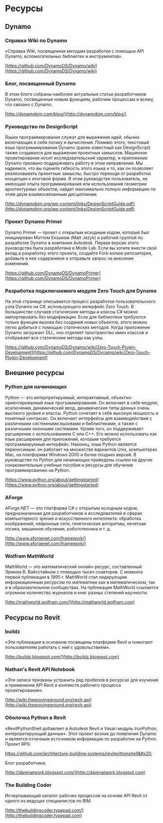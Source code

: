 # Ресурсы

## **Dynamo**

### **Справка Wiki по Dynamo**

«Справка Wiki, посвященная методам разработки с помощью API Dynamo, вспомогательных библиотек и инструментов».

[https://github.com/DynamoDS/Dynamo/wiki](https://github.com/DynamoDS/Dynamo/wiki)

### **Блог, посвященный Dynamo**

В этом блоге собраны наиболее актуальные статьи разработчиков Dynamo, посвященные новым функциям, рабочим процессам и всему, что связано с Dynamo.

[http://dynamobim.com/blog/](http://dynamobim.com/blog/)

### **Руководство по DesignScript**

Языки программирования служат для выражения идей, обычно включающих в себя логику и вычисления. Помимо этого, текстовый язык программирования Dynamo (ранее известный как DesignScript) также создавался для выражения проектных замыслов. Машинное проектирование носит исследовательский характер, и приложение Dynamo призвано поддерживать работу в этом направлении. Мы надеемся, что вы оцените гибкость этого языка и то, как он позволяет реализовывать проектные замыслы, быстро переходя от разработки концепции к итоговой форме. В этом руководстве пользователь, не имеющий опыта программирования или использования геометрии архитектурных объектов, найдет максимально полную информацию по этим двум взаимосвязанным дисциплинам.

[http://dynamobim.org/wp-content/links/DesignScriptGuide.pdf](http://dynamobim.org/wp-content/links/DesignScriptGuide.pdf)

### **Проект Dynamo Primer**

Dynamo Primer — проект с открытым исходным кодом, который был инициирован Мэттом Ензыком (Matt Jezyk) и рабочей группой по разработке Dynamo в компании Autodesk. Первая версия этого руководства была разработана в Mode Lab. Если вы хотите внести свой вклад в разработку этого проекта, создайте Fork-копию репозитория, добавьте в нее содержимое и отправьте запрос на внесение изменений.

[https://github.com/DynamoDS/DynamoPrimer](https://github.com/DynamoDS/DynamoPrimer)

### **Разработка подключаемого модуля Zero Touch для Dynamo**

На этой странице описывается процесс разработки пользовательского узла Dynamo на C#, использующего интерфейс Zero Touch. В большинстве случаев статические методы и классы C# можно импортировать без модификации. Если для библиотеки требуются только функции вызова без создания новых объектов, этого можно легко добиться с помощью статических методов. Когда приложение Dynamo загружает DLL, оно отделяет пространство имен классов и отображает все статические методы как узлы.

[https://github.com/DynamoDS/Dynamo/wiki/Zero-Touch-Plugin-Development](https://github.com/DynamoDS/Dynamo/wiki/Zero-Touch-Plugin-Development)

## **Внешние ресурсы**

### **Python для начинающих**

Python — это интерпретируемый, интерактивный, объектно-ориентированный язык программирования. Он включает в себя модули, исключения, динамический ввод, динамические типы данных очень высокого уровня и классы. Python сочетает в себе высокую мощность и понятный синтаксис. Он включает интерфейсы для взаимодействия с различными системными вызовами и библиотеками, а также с различными оконными системами. Кроме того, он поддерживает расширение с использованием C или C++. Его можно использовать как язык расширения для приложений, которым требуется программируемый интерфейс. Наконец, язык Python является переносимым: он работает на множестве вариантов Unix, компьютерах Mac, на платформах Windows 2000 и более поздних версий. В руководстве по Python для начинающих приведены ссылки на другие ознакомительные учебные пособия и ресурсы для обучения программированию на Python.

[https://www.python.org/about/gettingstarted](https://www.python.org/about/gettingstarted)

### **AForge**

AForge.NET — это платформа C# с открытым исходным кодом, предназначенная для разработчиков и исследователей в сферах компьютерного зрения и искусственного интеллекта: обработка изображений, нейронные сети, генетические алгоритмы, нечеткая логика, машинное обучение, робототехника и т. д.

[http://www.aforgenet.com/framework/](http://www.aforgenet.com/framework/)

### **Wolfram MathWorld**

MathWorld — это математический онлайн-ресурс, составленный Эриком В. Вайсстайном с помощью тысяч соавторов. С момента первой публикации в 1995 г. MathWorld стал лидирующим информационным ресурсом по математике как в математическом, так и в образовательном сообществах. На публикации MathWorld ссылается огромное количество журналов и книг разных степеней научности.

[http://mathworld.wolfram.com/](http://mathworld.wolfram.com)

## Ресурсы по Revit

### **buildz**

«Эти публикации в основном посвящены платформе Revit и помогают пользователям работать с ней с удовольствием».

[http://buildz.blogspot.com/](http://buildz.blogspot.com)

### **Nathan's Revit API Notebook**

«Эти записи призваны устранить ряд пробелов в ресурсах для изучения и применения API Revit в контексте рабочего процесса проектирования».

[http://wiki.theprovingground.org/revit-api](http://wiki.theprovingground.org/revit-api)

### **Оболочка Python в Revit**

«RevitPythonShell добавляет в Autodesk Revit и Vasari модуль IronPython, интерпретирующий данные». Этот проект возник до появления Dynamo и является отличным источником информации по разработке на Python. Проект RPS:&#x20;

https://github.com/architecture-building-systems/revitpythonshell&#x20;

Блог разработчика:&#x20;

[http://darenatwork.blogspot.com/](http://darenatwork.blogspot.com)

### **The Building Coder**

Исчерпывающий каталог рабочих процессов на основе API Revit от одного из ведущих специалистов по BIM.

[http://thebuildingcoder.typepad.com/](http://thebuildingcoder.typepad.com)
